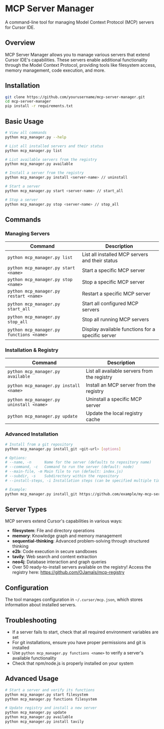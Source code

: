 # MCP Server Manager

A command-line tool for managing Model Context Protocol (MCP) servers for Cursor IDE.

## Overview

MCP Server Manager allows you to manage various servers that extend Cursor IDE's capabilities. These servers enable additional functionality through the Model Context Protocol, providing tools like filesystem access, memory management, code execution, and more.

## Installation

```bash
git clone https://github.com/yourusername/mcp-server-manager.git
cd mcp-server-manager
pip install -r requirements.txt
```

## Basic Usage

```bash
# View all commands
python mcp_manager.py --help

# List all installed servers and their status
python mcp_manager.py list

# List available servers from the registry
python mcp_manager.py available

# Install a server from the registry
python mcp_manager.py install <server-name> // uninstall

# Start a server
python mcp_manager.py start <server-name> // start_all

# Stop a server
python mcp_manager.py stop <server-name> // stop_all
```

## Commands

### Managing Servers

| Command | Description |
|---------|-------------|
| `python mcp_manager.py list` | List all installed MCP servers and their status |
| `python mcp_manager.py start <name>` | Start a specific MCP server |
| `python mcp_manager.py stop <name>` | Stop a specific MCP server |
| `python mcp_manager.py restart <name>` | Restart a specific MCP server |
| `python mcp_manager.py start_all` | Start all configured MCP servers |
| `python mcp_manager.py stop_all` | Stop all running MCP servers |
| `python mcp_manager.py functions <name>` | Display available functions for a specific server |

### Installation & Registry

| Command | Description |
|---------|-------------|
| `python mcp_manager.py available` | List all available servers from the registry |
| `python mcp_manager.py install <name>` | Install an MCP server from the registry |
| `python mcp_manager.py uninstall <name>` | Uninstall a specific MCP server |
| `python mcp_manager.py update` | Update the local registry cache |

### Advanced Installation

```bash
# Install from a git repository
python mcp_manager.py install_git <git-url> [options]

# Options:
# --name, -n      Name for the server (defaults to repository name)
# --command, -c   Command to run the server (default: node)
# --main-file, -m Main file to run (default: index.js)
# --subdir, -s    Subdirectory within the repository
# --install-steps, -i Installation steps (can be specified multiple times)

# Example:
python mcp_manager.py install_git https://github.com/example/my-mcp-server.git --name custom-server --subdir src --install-steps "npm install" --install-steps "npm run build"
```

## Server Types

MCP servers extend Cursor's capabilities in various ways:

- **filesystem**: File and directory operations
- **memory**: Knowledge graph and memory management
- **sequential-thinking**: Advanced problem-solving through structured thinking
- **e2b**: Code execution in secure sandboxes
- **tavily**: Web search and content extraction
- **neo4j**: Database interaction and graph queries
- Over 50 ready-to-install servers available on the registry! Access the registry here: https://github.com/OJamals/mcp-registry

## Configuration

The tool manages configuration in `~/.cursor/mcp.json`, which stores information about installed servers.

## Troubleshooting

- If a server fails to start, check that all required environment variables are set
- For git installations, ensure you have proper permissions and git is installed
- Use `python mcp_manager.py functions <name>` to verify a server's available functionality
- Check that npm/node.js is properly installed on your system

## Advanced Usage

```bash
# Start a server and verify its functions
python mcp_manager.py start filesystem
python mcp_manager.py functions filesystem

# Update registry and install a new server
python mcp_manager.py update
python mcp_manager.py available
python mcp_manager.py install tavily
```
